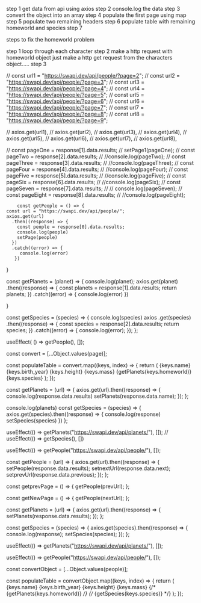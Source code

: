 

step 1
get data from api using axios 
step 2 
console.log the data 
step 3 
convert the object into an array 
step 4 
populate the first page using map
step 5 
populate two remaining headers 
step 6 
 populate table with  remaining homeworld and species 
 step 7


steps to fix the homeworld problem 


step 1 
 loop through each character 
step 2 
  make a http request with homeworld object
  just make a http get request from the characters object.....
step 3 
 














 // const url1 = "https://swapi.dev/api/people/?page=2";
    // const url2 = "https://swapi.dev/api/people/?page=3";
    // const url3 = "https://swapi.dev/api/people/?page=4";
    // const url4 = "https://swapi.dev/api/people/?page=5";
    // const url5 = "https://swapi.dev/api/people/?page=6";
    // const url6 = "https://swapi.dev/api/people/?page=7";
    // const url7 = "https://swapi.dev/api/people/?page=8";
    // const url8 = "https://swapi.dev/api/people/?page=9";

  // axios.get(url1),
        // axios.get(url2),
        // axios.get(url3),
        // axios.get(url4),
        // axios.get(url5),
        // axios.get(url6),
        // axios.get(url7),
        // axios.get(url8),


// const pageOne = response[1].data.results;
        // setPage1(pageOne);
        // const pageTwo = response[2].data.results;
        // //console.log(pageTwo);
        // const pageThree = response[3].data.results;
        // //console.log(pageThree);
        // const pageFour = response[4].data.results;
        // //console.log(pageFour);
        // const pageFive = response[5].data.results;
        // //console.log(pageFive);
        // const pageSix = response[6].data.results;
        // //console.log(pageSix);
        // const pageSeven = response[7].data.results;
        // // console.log(pageSeven);
        // const pageEight = response[8].data.results;
        // //console.log(pageEight);




        const getPeople = () => {
    const url = "https://swapi.dev/api/people/";
    axios.get(url)
      .then((response) => {
        const people = response[0].data.results;
        console.log(people)
        setPage(people)
      })
      .catch((error) => {
         console.log(error)
       })
  }
  

  const getPlanets = (planet) => {
    console.log(planet);
    axios.get(planet)
      .then((response) => {
        const planets = response[1].data.results;
        return planets; 
      })
      .catch((error) => {
         console.log(error)
      })
    
  }


  const getSpecies = (species) => {
    console.log(species)
    axios
      .get(species)
      .then((response) => {
        const species = response[2].data.results;
        return species; 
      })
      .catch((error) => {
        console.log(error);
      });
  };


  useEffect( () => getPeople(), []);

  const convert = [...Object.values(page)];

  const populateTable = convert.map((keys, index) => {
    return (
      <tr key={keys.id}>
        <td>{keys.name}</td>
        <td>{keys.birth_year}</td>
        <td>{keys.height}</td>
        <td>{keys.mass}</td>
        <td>{getPlanets(keys.homeworld)}</td>
        <td>{keys.species}</td>
      </tr>
    );
  });












const getPlanets = (url) => {
    axios.get(url).then((response) => {   
      console.log(response.data.results)
      setPlanets(response.data.name);
    });
  };

console.log(planets)
  const getSpecies = (species) => {
    axios.get(species).then((response) => {
        console.log(response)
        setSpecies(species)
      })
  };

  useEffect(() => getPlanets("https://swapi.dev/api/planets/"), []);
  // useEffect(() => getSpecies(), [])

  useEffect(() => getPeople("https://swapi.dev/api/people/"), []);




const getPeople = (url) => {
    axios.get(url).then((response) => {
      setPeople(response.data.results);
      setnextUrl(response.data.next);
      setprevUrl(response.data.previous);
    });
  };

  const getprevPage = () => {
    getPeople(prevUrl);
  };

  const getNewPage = () => {
    getPeople(nextUrl);
  };

  const getPlanets = (url) => {
    axios.get(url).then((response) => {
      setPlanets(response.data.results);
    });
  };

  const getSpecies = (species) => {
    axios.get(species).then((response) => {
      console.log(response);
      setSpecies(species);
    });
  };

  useEffect(() => getPlanets("https://swapi.dev/api/planets/"), []);

  useEffect(() => getPeople("https://swapi.dev/api/people/"), []);

  const convertObject = [...Object.values(people)];

  const populateTable = convertObject.map((keys, index) => {
    return (
      <tr key={keys.id}>
        <td>{keys.name}</td>
        <td>{keys.birth_year}</td>
        <td>{keys.height}</td>
        <td>{keys.mass}</td>
        {/* <td>{getPlanets(keys.homeworld)}</td> */}
        {/* <td>{getSpecies(keys.species)}</td> */}
      </tr>
    );
  });

